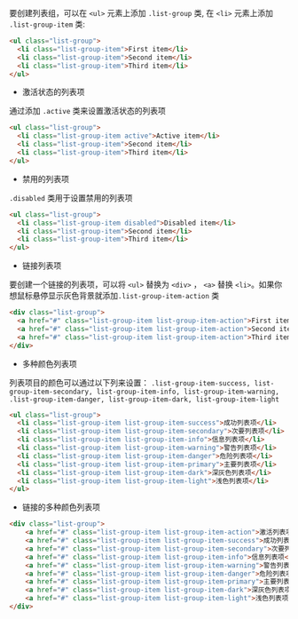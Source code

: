 要创建列表组，可以在 `<ul>` 元素上添加 `.list-group` 类, 在 `<li>` 元素上添加 `.list-group-item` 类:
```html
<ul class="list-group">
  <li class="list-group-item">First item</li>
  <li class="list-group-item">Second item</li>
  <li class="list-group-item">Third item</li>
</ul>
```

- 激活状态的列表项

通过添加 `.active` 类来设置激活状态的列表项
```html
<ul class="list-group">
  <li class="list-group-item active">Active item</li>
  <li class="list-group-item">Second item</li>
  <li class="list-group-item">Third item</li>
</ul>
```

- 禁用的列表项

`.disabled` 类用于设置禁用的列表项
```html
<ul class="list-group">
  <li class="list-group-item disabled">Disabled item</li>
  <li class="list-group-item">Second item</li>
  <li class="list-group-item">Third item</li>
</ul>
```

- 链接列表项

要创建一个链接的列表项，可以将 `<ul>` 替换为 `<div>` ， `<a>` 替换 `<li>`。如果你想鼠标悬停显示灰色背景就添加`.list-group-item-action` 类
```html
<div class="list-group">
  <a href="#" class="list-group-item list-group-item-action">First item</a>
  <a href="#" class="list-group-item list-group-item-action">Second item</a>
  <a href="#" class="list-group-item list-group-item-action">Third item</a>
</div>
```

- 多种颜色列表项

列表项目的颜色可以通过以下列来设置： `.list-group-item-success, list-group-item-secondary, list-group-item-info, list-group-item-warning, .list-group-item-danger, list-group-item-dark, list-group-item-light`
```html
<ul class="list-group">
  <li class="list-group-item list-group-item-success">成功列表项</li>
  <li class="list-group-item list-group-item-secondary">次要列表项</li>
  <li class="list-group-item list-group-item-info">信息列表项</li>
  <li class="list-group-item list-group-item-warning">警告列表项</li>
  <li class="list-group-item list-group-item-danger">危险列表项</li>
  <li class="list-group-item list-group-item-primary">主要列表项</li>
  <li class="list-group-item list-group-item-dark">深灰色列表项</li>
  <li class="list-group-item list-group-item-light">浅色列表项</li>
</ul>
```

- 链接的多种颜色列表项
```html
<div class="list-group">
    <a href="#" class="list-group-item list-group-item-action">激活列表项</a>
    <a href="#" class="list-group-item list-group-item-success">成功列表项</a>
    <a href="#" class="list-group-item list-group-item-secondary">次要列表项</a>
    <a href="#" class="list-group-item list-group-item-info">信息列表项</a>
    <a href="#" class="list-group-item list-group-item-warning">警告列表项</a>
    <a href="#" class="list-group-item list-group-item-danger">危险列表项</a>
    <a href="#" class="list-group-item list-group-item-primary">主要列表项</a>
    <a href="#" class="list-group-item list-group-item-dark">深灰色列表项</a>
    <a href="#" class="list-group-item list-group-item-light">浅色列表项</a>
</div>
```